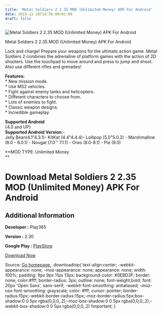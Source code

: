 ```yaml
---
title: 'Metal Soldiers 2 2.35 MOD (Unlimited Money) APK For Android'
date: 2019-12-18T18:56:00+01:00
draft: false
---
```


![Metal Soldiers 2 2.35 MOD (Unlimited Money) APK For Android](https://i1.wp.com/apkhome.net/wp-content/uploads/2019/12/Metal-Soldiers-2-2.35-MOD-Unlimited-Money.png "Metal Soldiers 2 2.35 MOD (Unlimited Money) APK For Android")

  

Metal Soldiers 2 2.35 MOD (Unlimited Money) APK For Android

Lock and charge! Prepare your weapons for the ultimate action game. Metal Soldiers 2 combines the adrenaline of platform games with the action of 2D shooters. Use the touchpad to move around and press to jump and shoot. Also use different rifles and grenades!

**Features:**  
\* New mission mode.  
\* Use MS2 vehicles.  
\* Fight against enemy tanks and helicopters.  
\* Different characters to choose from.  
\* Lots of enemies to fight.  
\* Classic weapon designs.  
\* Incredible gameplay.

**Supported Android**  
{4.0 and UP}  
**Supported Android Version**:-  
Jelly Bean(4.1"4.3.1)- KitKat (4.4"4.4.4)- Lollipop (5.0"5.0.2) - Marshmallow (6.0 - 6.0.1) - Nougat (7.0 " 7.1.1) - Oreo (8.0-8.1) - Pie (9.0)

**MOD TYPE: Unlimited Money  
**

Download Metal Soldiers 2 2.35 MOD (Unlimited Money) APK For Android
====================================================================

Additional Information
----------------------

**Developer :** Play365

**Version :** 2.30

**Google Play :** [PlayStore](https://play.google.com/store/apps/details?id=com.playappking.ametalsoldiers2)

  

[Download Now](https://store4app.co/post/metal-soldiers-2-2-35-mod-unlimited-money-apk-for-android_1576682145)

  
Source: [Go homepage.](https://store4app.co/post/metal-soldiers-2-2-35-mod-unlimited-money-apk-for-android_1576682145) .downloadtop{ text-align:center; -webkit-appearance: none; -moz-appearance: none; appearance: none; width: 100%; padding: 9px 9px 11px 13px; background-color: #0EBD3F; border: none; color:#fff; border-radius: 3px; outline: none; font-weight;bold; font: 20px 'Open Sans', sans-serif; -webkit-font-smoothing: antialiased; -moz-osx-font-smoothing: grayscale; color: #fff; cursor: pointer; border-radius:15px;-webkit-border-radius:15px;-moz-border-radius:5px;box-shadow:0 0 5px rgba(0,0,0,.2);-moz-box-shadow:0 0 5px rgba(0,0,0,.2);-webkit-box-shadow:0 0 5px rgba(0,0,0,.2) !important; }